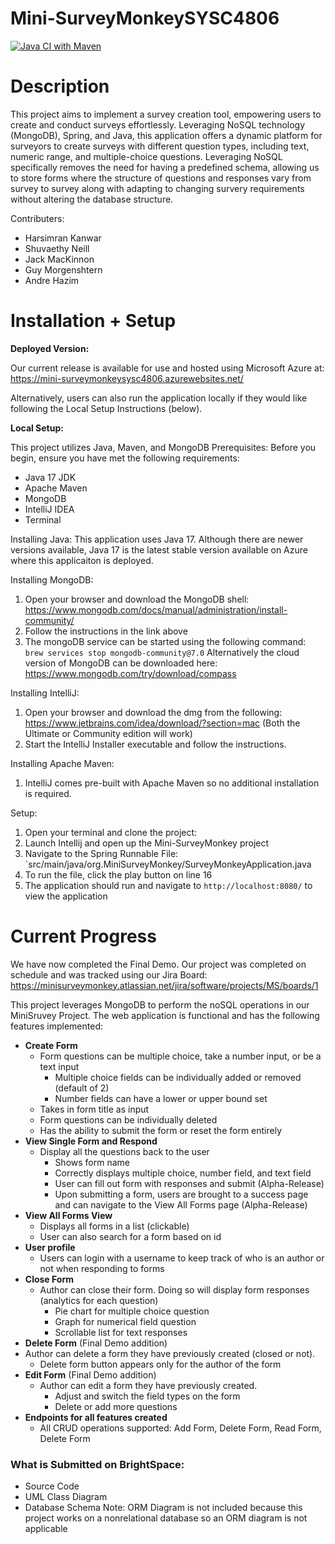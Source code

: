 # Mini-SurveyMonkeySYSC4806
[![Java CI with Maven](https://github.com/andre-Hazim/Mini-SurveyMonkeySYSC4806/actions/workflows/maven.yml/badge.svg)](https://github.com/andre-Hazim/Mini-SurveyMonkeySYSC4806/actions/workflows/maven.yml)

# Description
This project aims to implement a survey creation tool, empowering users to create and conduct surveys effortlessly. Leveraging NoSQL technology (MongoDB), Spring, and Java, this application offers a dynamic platform for surveyors to create surveys with different question types, including text, numeric range, and multiple-choice questions. Leveraging NoSQL specifically removes the need for having a predefined schema, allowing us to store forms where the structure of questions and responses vary from survey to survey along with adapting to changing survery requirements without altering the database structure.

Contributers:
- Harsimran Kanwar
- Shuvaethy Neill
- Jack MacKinnon
- Guy Morgenshtern
- Andre Hazim

# Installation + Setup
**Deployed Version:**

Our current release is available for use and hosted using Microsoft Azure at:  
https://mini-surveymonkeysysc4806.azurewebsites.net/

Alternatively, users can also run the application locally if they would like following the Local Setup Instructions (below). 


**Local Setup:**

This project utilizes Java, Maven, and MongoDB
Prerequisites:
Before you begin, ensure you have met the following requirements:
- Java 17 JDK
- Apache Maven 
- MongoDB
- IntelliJ IDEA
- Terminal

Installing Java:
This application uses Java 17. Although there are newer versions available, Java 17 is the latest stable version available on Azure where this applicaiton is deployed. 

Installing MongoDB:
1. Open your browser and download the MongoDB shell: https://www.mongodb.com/docs/manual/administration/install-community/
2. Follow the instructions in the link above
3. The mongoDB service can be started using the following command:
   `brew services stop mongodb-community@7.0`
Alternatively the cloud version of MongoDB can be downloaded here:
https://www.mongodb.com/try/download/compass

Installing IntelliJ:
1. Open your browser and download the dmg from the following: https://www.jetbrains.com/idea/download/?section=mac (Both the Ultimate or Community edition will work)
2. Start the IntelliJ Installer executable and follow the instructions.

Installing Apache Maven:
1. IntelliJ comes pre-built with Apache Maven so no additional installation is required.

Setup:
1. Open your terminal and clone the project:
2. Launch Intellij and open up the Mini-SurveyMonkey project
3. Navigate to the Spring Runnable File: `src/main/java/org.MiniSurveyMonkey/SurveyMonkeyApplication.java
4. To run the file, click the play button on line 16
5. The application should run and navigate to `http://localhost:8080/` to view the application


# Current Progress
We have now completed the Final Demo. Our project was completed on schedule and was tracked using our Jira Board: https://minisurveymonkey.atlassian.net/jira/software/projects/MS/boards/1

This project leverages MongoDB to perform the noSQL operations in our MiniSruvey Project. The web application is functional and has the following features implemented:
- **Create Form**
  - Form questions can be multiple choice, take a number input, or be a text input
    - Multiple choice fields can be individually added or removed (default of 2)
    - Number fields can have a lower or upper bound set
  - Takes in form title as input
  - Form questions can be individually deleted
  - Has the ability to submit the form or reset the form entirely
- **View Single Form and Respond**
  - Display all the questions back to the user
    - Shows form name
    - Correctly displays multiple choice, number field, and text field
    - User can fill out form with responses and submit (Alpha-Release)
    - Upon submitting a form, users are brought to a success page and can navigate to the View All Forms page (Alpha-Release)
- **View All Forms View**
  - Displays all forms in a list (clickable)
  - User can also search for a form based on id
- **User profile**
  - Users can login with a username to keep track of who is an author or not when responding to forms
- **Close Form**
  - Author can close their form. Doing so will display form responses (analytics for each question)
    - Pie chart for multiple choice question
    - Graph for numerical field question
    - Scrollable list for text responses
-  **Delete Form** (Final Demo addition)
  - Author can delete a form they have previously created (closed or not). 
    - Delete form button appears only for the author of the form
- **Edit Form** (Final Demo addition)
  - Author can edit a form they have previously created. 
    - Adjust and switch the field types on the form
    - Delete or add more questions
- **Endpoints for all features created**
  - All CRUD operations supported: Add Form, Delete Form, Read Form, Delete Form


### What is Submitted on BrightSpace:
- Source Code
- UML Class Diagram
- Database Schema 
  Note: ORM Diagram is not included because this project works on a nonrelational database so an ORM diagram is not applicable
